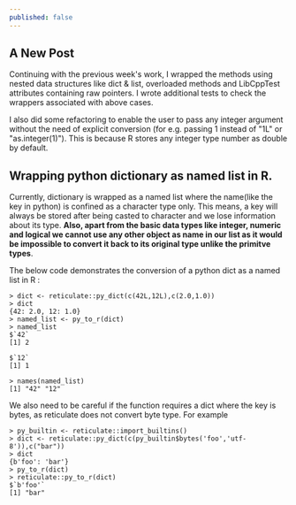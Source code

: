 ```yaml
---
published: false
---
```

## A New Post

Continuing with the previous week's work, I wrapped the methods using nested data structures like dict & list, overloaded methods and LibCppTest attributes containing raw pointers. I wrote additional tests to check the wrappers associated with above cases.

I also did some refactoring to enable the user to pass any integer argument without the need of explicit conversion (for e.g. passing 1 instead of "1L" or "as.integer(1)"). This is because R stores any integer type number as double by default.

## Wrapping python dictionary as named list in R.
Currently, dictionary is wrapped as a named list where the name(like the key in python) is confined as a character type only. This means, a key will always be stored after being casted to character and we lose information about its type. **Also, apart from the basic data types like integer, numeric and logical we cannot use any other object as name in our list as it would be impossible to convert it back to its original type unlike the primitve types**.

The below code demonstrates the conversion of a python dict as a named list in R :

```
> dict <- reticulate::py_dict(c(42L,12L),c(2.0,1.0))
> dict
{42: 2.0, 12: 1.0}
> named_list <- py_to_r(dict)
> named_list
$`42`
[1] 2

$`12`
[1] 1

> names(named_list)
[1] "42" "12"
```

We also need to be careful if the function requires a dict where the key is bytes, as reticulate does not convert byte type. For example

```
> py_builtin <- reticulate::import_builtins()
> dict <- reticulate::py_dict(c(py_builtin$bytes('foo','utf-8')),c("bar"))
> dict
{b'foo': 'bar'}
> py_to_r(dict)
> reticulate::py_to_r(dict)
$`b'foo'`
[1] "bar"
```

